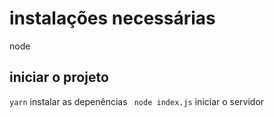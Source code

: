 # instalações necessárias 
node

## iniciar o projeto
`yarn` instalar as depenências 
` node index.js` iniciar o servidor
